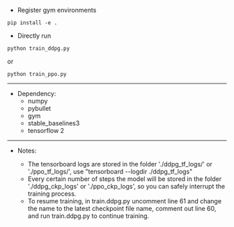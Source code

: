 - Register gym environments

```
pip install -e .
```

- Directly run 
```
python train_ddpg.py
```
or 
```
python train_ppo.py
```
***
- Dependency:
  - numpy
  - pybullet
  - gym
  - stable_baselines3
  - tensorflow 2
***
- Notes:

  - The tensorboard logs are stored in the folder './ddpg_tf_logs/' or './ppo_tf_logs/', use "tensorboard --logdir ./ddpg_tf_logs"
  - Every certain number of steps the model will be stored in the folder './ddpg_ckp_logs' or './ppo_ckp_logs', so you can safely interrupt the training process.
  - To resume training, in train.ddpg.py uncomment line 61 and change the name to the latest checkpoint file name, comment out line 60, and run train.ddpg.py to continue training.
